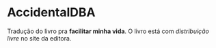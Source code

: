 # AccidentalDBA
Tradução do livro pra **facilitar minha vida**.
O livro está com *distribuição livre* no site da editora.

